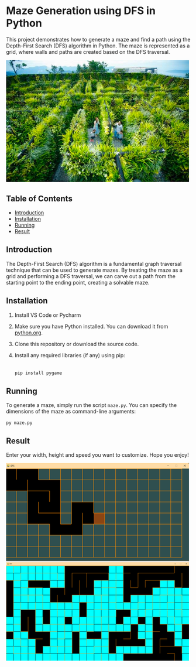 # Maze Generation using DFS in Python

This project demonstrates how to generate a maze and find a path using the Depth-First Search (DFS) algorithm in Python. The maze is represented as a grid, where walls and paths are created based on the DFS traversal.

<img width="500" alt="download" src="https://github.com/nam-Space/maze/blob/main/images/maze3D.png?raw=true">

## Table of Contents

-   [Introduction](#introduction)
-   [Installation](#installation)
-   [Running](#running)
-   [Result](#result)

## Introduction

The Depth-First Search (DFS) algorithm is a fundamental graph traversal technique that can be used to generate mazes. By treating the maze as a grid and performing a DFS traversal, we can carve out a path from the starting point to the ending point, creating a solvable maze.

## Installation

1. Install VS Code or Pycharm
2. Make sure you have Python installed. You can download it from [python.org](https://www.python.org/).
3. Clone this repository or download the source code.
4. Install any required libraries (if any) using pip:

    ```bash

    pip install pygame

## Running

To generate a maze, simply run the script `maze.py`. You can specify the dimensions of the maze as command-line arguments:

    py maze.py

## Result

Enter your width, height and speed you want to customize. Hope you enjoy!

<img width="500" alt="download" src="https://github.com/nam-Space/maze/blob/main/images/generate-maze.png?raw=true">

<br>

<img width="500" alt="download" src="https://github.com/nam-Space/maze/blob/main/images/path.png?raw=true">
